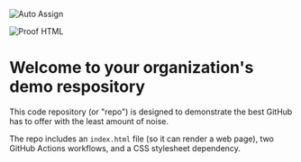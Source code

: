 ![Auto Assign](https://github.com/HamsterAI/demo-repository/actions/workflows/auto-assign.yml/badge.svg)

![Proof HTML](https://github.com/HamsterAI/demo-repository/actions/workflows/proof-html.yml/badge.svg)

# Welcome to your organization's demo respository
This code repository (or "repo") is designed to demonstrate the best GitHub has to offer with the least amount of noise.

The repo includes an `index.html` file (so it can render a web page), two GitHub Actions workflows, and a CSS stylesheet dependency.
